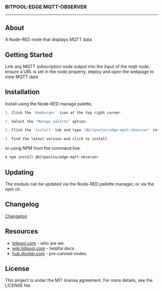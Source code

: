 <h3>BITPOOL-EDGE MQTT-OBSERVER</h3>


---

## About

A Node-RED node that displays MQTT data

## Getting Started 

Link any MQTT subscription node output into the input of the mqtt node, ensure a URL is set in the node property, deploy and open the webpage to view MQTT data

## Installation

Install using the Node-RED manage palette,


```javascript
1. Click the 'Hamburger' icon at the top right corner.

2. Select the 'Manage palette' option.

3. Click the 'Install' tab and type '@bitpoolos/edge-mqtt-observer' into the search field.

4. Find the latest version and click to install.
```

or using NPM from the command line.

```bash
$ npm install @bitpoolos/edge-mqtt-observer
```

## Updating 

The module can be updated via the Node-RED pallette manager, or via the npm cli. 

## Changelog 

[Changelog](CHANGELOG.md)

## Resources
- [bitpool.com](https://www.bitpool.com/) - who are we.
- [wiki.bitpool.com](https://wiki.bitpool.com/) - helpful docs.
- [hub.docker.com](https://hub.docker.com/r/bitpoolos/bitpool-edge) - pre-canned nodes.


## License

This project is under the MIT license agreement. For more details, see the LICENSE file.